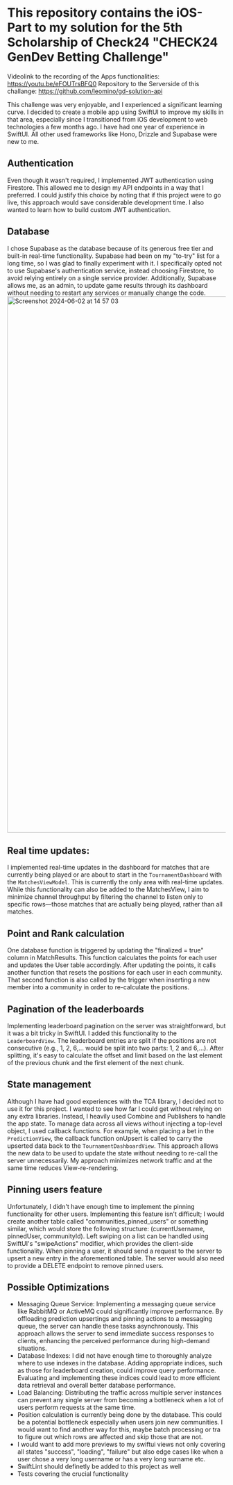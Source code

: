 # This repository contains the iOS-Part to my solution for the 5th Scholarship of Check24 "CHECK24 GenDev Betting Challenge"

Videolink to the recording of the Apps functionalities: https://youtu.be/eFOUTrsBFQ0
Repository to the Serverside of this challange: https://github.com/leomino/gd-solution-api

This challenge was very enjoyable, and I experienced a significant learning curve. I decided to create a mobile app using SwiftUI to improve my skills in that area, especially 
since I transitioned from iOS development to web technologies a few months ago. I have had one year of experience in SwiftUI.
All other used frameworks like Hono, Drizzle and Supabase were new to me.

## Authentication
Even though it wasn't required, I implemented JWT authentication using Firestore. This allowed me to design my API endpoints in a way that I preferred. I could justify this
choice by noting that if this project were to go live, this approach would save considerable development time. I also wanted to learn how to build custom JWT authentication.

## Database
I chose Supabase as the database because of its generous free tier and built-in real-time functionality. Supabase had been on my "to-try" list for a long time, so I was glad
to finally experiment with it. I specifically opted not to use Supabase's authentication service, instead choosing Firestore, to avoid relying entirely on a single service provider.
Additionally, Supabase allows me, as an admin, to update game results through its dashboard without needing to restart any services or manually change the code.
<img width="1234" alt="Screenshot 2024-06-02 at 14 57 03" src="https://github.com/leomino/gd-solution-ios/assets/45589096/3599031a-fd83-4dcf-b458-9e7802bf2264">

## Real time updates: 
I implemented real-time updates in the dashboard for matches that are currently being played or are about to start in the `TournamentDashboard` with the `MatchesViewModel`. This is currently the only area with real-time updates. While this functionality can also be added to the MatchesView, I aim to minimize channel throughput by filtering the channel to listen only to specific rows—those matches that are
actually being played, rather than all matches.

## Point and Rank calculation
One database function is triggered by updating the "finalized = true" column in MatchResults. This function calculates the points for each user and updates the User table accordingly.
After updating the points, it calls another function that resets the positions for each user in each community.
That second function is also called by the trigger when inserting a new member into a community in order to re-calculate the positions.

## Pagination of the leaderboards
Implementing leaderboard pagination on the server was straightforward, but it was a bit tricky in SwiftUI. I added this functionality to the `LeaderboardView`.
The leaderboard entries are split if the positions are not consecutive (e.g., 1, 2, 6,... would be split into two parts: 1, 2 and 6,...).
After splitting, it's easy to calculate the offset and limit based on the last element of the previous chunk and the first element of the next chunk.

## State management
Although I have had good experiences with the TCA library, I decided not to use it for this project. I wanted to see how far I could get without relying on any extra libraries.
Instead, I heavily used Combine and Publishers to handle the app state. To manage data across all views without injecting a top-level object, I used callback functions.
For example, when placing a bet in the `PredictionView`, the callback function onUpsert is called to carry the upserted data back to the `TournamentDashboardView`.
This approach allows the new data to be used to update the state without needing to re-call the server unnecessarily. My approach minimizes network traffic and at the same time reduces View-re-rendering.

## Pinning users feature
Unfortunately, I didn't have enough time to implement the pinning functionality for other users. Implementing this feature isn't difficult; I would create another table called
"communities_pinned_users" or something similar, which would store the following structure: (currentUsername, pinnedUser, communityId). Left swiping on a list can be handled using 
SwiftUI's "swipeActions" modifier, which provides the client-side functionality. When pinning a user, it should send a request to the server to upsert a new entry in the aforementioned table.
The server would also need to provide a DELETE endpoint to remove pinned users.

## Possible Optimizations
- Messaging Queue Service: Implementing a messaging queue service like RabbitMQ or ActiveMQ could significantly improve performance. By offloading prediction upsertings and pinning
  actions to a messaging queue, the server can handle these tasks asynchronously. This approach allows the server to send immediate success responses to clients, enhancing the perceived
  performance during high-demand situations.
- Database Indexes: I did not have enough time to thoroughly analyze where to use indexes in the database. Adding appropriate indices, such as those for leaderboard creation, could improve query performance.
  Evaluating and implementing these indices could lead to more efficient data retrieval and overall better database performance.
- Load Balancing: Distributing the traffic across multiple server instances can prevent any single server from becoming a bottleneck when a lot of users perform requests at the same time.
- Position calculation is currently being done by the database. This could be a potential bottleneck especially when users join new communities. I would want to find another way for this,
  maybe batch processing or tra to figure out which rows are affected and skip those that are not.
- I would want to add more previews to my swiftui views not only covering all states "success", "loading", "failure" but also edge cases like when a user chose a very long username or has a very long surname etc.
- SwiftLint should definetly be added to this project as well
- Tests covering the crucial functionality
